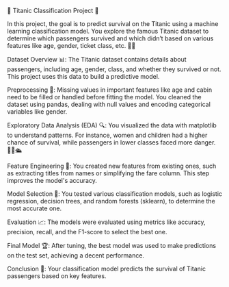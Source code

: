 🚢 Titanic Classification Project 🚢

In this project, the goal is to predict survival on the Titanic using a machine learning classification model. You explore the famous Titanic dataset to determine which passengers survived and which didn’t based on various features like age, gender, ticket class, etc. 🧑‍💻

Dataset Overview 📊: The Titanic dataset contains details about passengers, including age, gender, class, and whether they survived or not. This project uses this data to build a predictive model.

Preprocessing 🧹: Missing values in important features like age and cabin need to be filled or handled before fitting the model. You cleaned the dataset using pandas, dealing with null values and encoding categorical variables like gender.

Exploratory Data Analysis (EDA) 🔍: You visualized the data with matplotlib to understand patterns. For instance, women and children had a higher chance of survival, while passengers in lower classes faced more danger. 🚶‍♀️🛳️

Feature Engineering 🔧: You created new features from existing ones, such as extracting titles from names or simplifying the fare column. This step improves the model's accuracy.

Model Selection 🤖: You tested various classification models, such as logistic regression, decision trees, and random forests (sklearn), to determine the most accurate one.

Evaluation 📈: The models were evaluated using metrics like accuracy, precision, recall, and the F1-score to select the best one.

Final Model 🏆: After tuning, the best model was used to make predictions on the test set, achieving a decent performance.

Conclusion 🎯: Your classification model predicts the survival of Titanic passengers based on key features.
